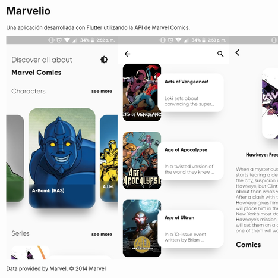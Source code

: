 # Marvelio

Una aplicación desarrollada con Flutter utilizando la API de Marvel Comics.

<div style="display:inline-flex">
<img src="assets/images/s_1.jpeg" width="300">
<img src="assets/images/s_2.jpeg" width="300">
<img src="assets/images/s_3.jpeg" width="300">
</div>

Data provided by Marvel. © 2014 Marvel
